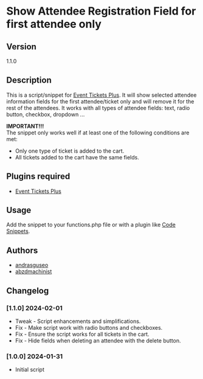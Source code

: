 # Show Attendee Registration Field for first attendee only

## Version
1.1.0

## Description
This is a script/snippet for [Event Tickets Plus](https://evnt.is/1acc).
It will show selected attendee information fields for the first attendee/ticket only and will remove it for the rest of the attendees.
It works with all types of attendee fields: text, radio button, checkbox, dropdown ...

**IMPORTANT!!!**  
The snippet only works well if at least one of the following conditions are met:
 - Only one type of ticket is added to the cart.
 - All tickets added to the cart have the same fields.

## Plugins required
- [Event Tickets Plus](https://evnt.is/1acc)

## Usage
Add the snippet to your functions.php file or with a plugin like [Code Snippets](https://wordpress.org/plugins/code-snippets/).

## Authors
- [andrasguseo](https://github.com/andrasguseo)
- [abzdmachinist](https://github.com/abzdmachinist)

## Changelog
### [1.1.0] 2024-02-01
- Tweak - Script enhancements and simplifications.
- Fix - Make script work with radio buttons and checkboxes.
- Fix - Ensure the script works for all tickets in the cart.
- Fix - Hide fields when deleting an attendee with the delete button.

### [1.0.0] 2024-01-31
- Initial script
